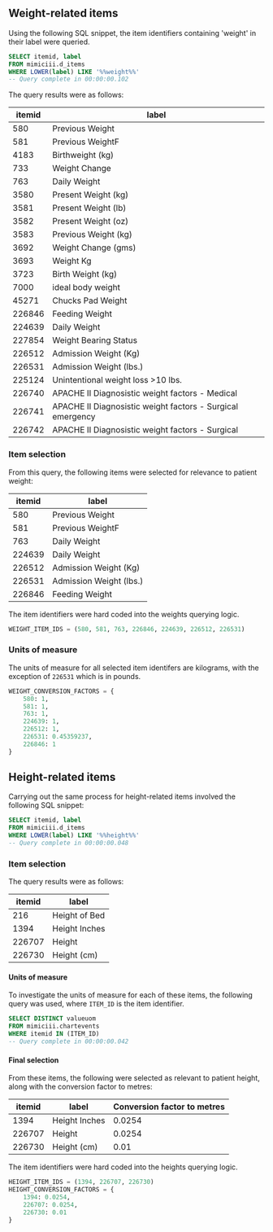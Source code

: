 ## Weight-related items

Using the following SQL snippet, the item identifiers containing 'weight' in their label were queried.

```sql
SELECT itemid, label
FROM mimiciii.d_items
WHERE LOWER(label) LIKE '%%weight%%'
-- Query complete in 00:00:00.102
```

The query results were as follows:

| itemid | label                                                      |
|--------|------------------------------------------------------------|
| 580    | Previous Weight                                            |
| 581    | Previous WeightF                                           |
| 4183   | Birthweight (kg)                                           |
| 733    | Weight Change                                              |
| 763    | Daily Weight                                               |
| 3580   | Present Weight (kg)                                        |
| 3581   | Present Weight (lb)                                        |
| 3582   | Present Weight (oz)                                        |
| 3583   | Previous Weight (kg)                                       |
| 3692   | Weight Change (gms)                                        |
| 3693   | Weight Kg                                                  |
| 3723   | Birth Weight (kg)                                          |
| 7000   | ideal body weight                                          |
| 45271  | Chucks Pad Weight                                          |
| 226846 | Feeding Weight                                             |
| 224639 | Daily Weight                                               |
| 227854 | Weight Bearing Status                                      |
| 226512 | Admission Weight (Kg)                                      |
| 226531 | Admission Weight (lbs.)                                    |
| 225124 | Unintentional weight loss >10 lbs.                         |
| 226740 | APACHE II Diagnosistic weight factors - Medical            |
| 226741 | APACHE II Diagnosistic weight factors - Surgical emergency |
| 226742 | APACHE II Diagnosistic weight factors - Surgical           |

### Item selection

From this query, the following items were selected for relevance to patient weight:

| itemid | label                   |
|--------|-------------------------|
| 580    | Previous Weight         |
| 581    | Previous WeightF        |
| 763    | Daily Weight            |
| 224639 | Daily Weight            |
| 226512 | Admission Weight (Kg)   |
| 226531 | Admission Weight (lbs.) |
| 226846 | Feeding Weight          |

The item identifiers were hard coded into the weights querying logic.

```python
WEIGHT_ITEM_IDS = (580, 581, 763, 226846, 224639, 226512, 226531)
```

### Units of measure

The units of measure for all selected item identifers are kilograms, with the exception of `226531` which is in pounds.

```python
WEIGHT_CONVERSION_FACTORS = {
    580: 1,
    581: 1,
    763: 1,
    224639: 1,
    226512: 1,
    226531: 0.45359237,
    226846: 1
}
```

## Height-related items

Carrying out the same process for height-related items involved the following SQL snippet:

```sql
SELECT itemid, label
FROM mimiciii.d_items
WHERE LOWER(label) LIKE '%%height%%'
-- Query complete in 00:00:00.048
```

### Item selection

The query results were as follows:

| itemid | label         |
|--------|---------------|
| 216    | Height of Bed |
| 1394   | Height Inches |
| 226707 | Height        |
| 226730 | Height (cm)   |

#### Units of measure

To investigate the units of measure for each of these items, the following query was used, where `ITEM_ID` is the item
identifier.

```sql
SELECT DISTINCT valueuom
FROM mimiciii.chartevents
WHERE itemid IN (ITEM_ID)
-- Query complete in 00:00:00.042
```

#### Final selection

From these items, the following were selected as relevant to patient height, along with the conversion factor to metres:

| itemid | label         | Conversion factor to metres |
|--------|---------------|-----------------------------|
| 1394   | Height Inches | 0.0254                      |
| 226707 | Height        | 0.0254                      |
| 226730 | Height (cm)   | 0.01                        |

The item identifiers were hard coded into the heights querying logic.

```python
HEIGHT_ITEM_IDS = (1394, 226707, 226730)
HEIGHT_CONVERSION_FACTORS = {
    1394: 0.0254,
    226707: 0.0254,
    226730: 0.01
}
```